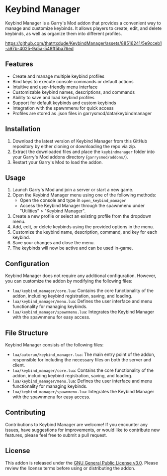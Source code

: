 # Keybind Manager

Keybind Manager is a Garry's Mod addon that provides a convenient way to manage and customize keybinds. It allows players to create, edit, and delete keybinds, as well as organize them into different profiles.

https://github.com/thatrtxdude/KeybindManager/assets/88516241/5e9cceb1-a97b-4025-9a5a-548ff5ba76ed

## Features

- Create and manage multiple keybind profiles
- Bind keys to execute console commands or default actions
- Intuitive and user-friendly menu interface
- Customizable keybind names, descriptions, and commands
- Ability to save and load keybind profiles
- Support for default keybinds and custom keybinds
- Integration with the spawnmenu for quick access
- Profiles are stored as .json files in garrysmod/data/keybindmanager

## Installation

1. Download the latest version of Keybind Manager from this GitHub repository by either cloning or downloading the repo via zip.
2. Extract the downloaded files and place the `keybindmanager` folder into your Garry's Mod addons directory (`garrysmod/addons/`).
3. Restart your Garry's Mod to load the addon.

## Usage

1. Launch Garry's Mod and join a server or start a new game.
2. Open the Keybind Manager menu using one of the following methods:
   - Open the console and type in `open_keybind_manager`
   - Access the Keybind Manager through the spawnmenu under "Utilities" > "Keybind Manager".
3. Create a new profile or select an existing profile from the dropdown menu.
4. Add, edit, or delete keybinds using the provided options in the menu.
5. Customize the keybind name, description, command, and key for each keybind.
6. Save your changes and close the menu.
7. The keybinds will now be active and can be used in-game.

## Configuration

Keybind Manager does not require any additional configuration. However, you can customize the addon by modifying the following files:

- `lua/keybind_manager/core.lua`: Contains the core functionality of the addon, including keybind registration, saving, and loading.
- `lua/keybind_manager/menu.lua`: Defines the user interface and menu functionality for managing keybinds.
- `lua/keybind_manager/spawnmenu.lua`: Integrates the Keybind Manager with the spawnmenu for easy access.

## File Structure

Keybind Manager consists of the following files:

- `lua/autorun/keybind_manager.lua`: The main entry point of the addon, responsible for including the necessary files on both the server and client.
- `lua/keybind_manager/core.lua`: Contains the core functionality of the addon, including keybind registration, saving, and loading.
- `lua/keybind_manager/menu.lua`: Defines the user interface and menu functionality for managing keybinds.
- `lua/keybind_manager/spawnmenu.lua`: Integrates the Keybind Manager with the spawnmenu for easy access.

## Contributing

Contributions to Keybind Manager are welcome! If you encounter any issues, have suggestions for improvements, or would like to contribute new features, please feel free to submit a pull request.

## License

This addon is released under the [GNU General Public License v3.0](https://www.gnu.org/licenses/gpl-3.0.en.html). Please review the license terms before using or distributing the addon.
